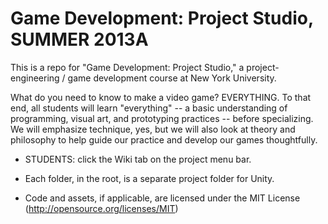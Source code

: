 Game Development: Project Studio, SUMMER 2013A
==============

This is a repo for "Game Development: Project Studio," a project-engineering / game development course at New York University.

What do you need to know to make a video game? EVERYTHING. To that end, all students will learn "everything" -- a basic understanding of programming, visual art, and prototyping practices -- before specializing. We will emphasize technique, yes, but we will also look at theory and philosophy to help guide our practice and develop our games thoughtfully.

- STUDENTS: click the Wiki tab on the project menu bar.

- Each folder, in the root, is a separate project folder for Unity.
- Code and assets, if applicable, are licensed under the MIT License (http://opensource.org/licenses/MIT)
